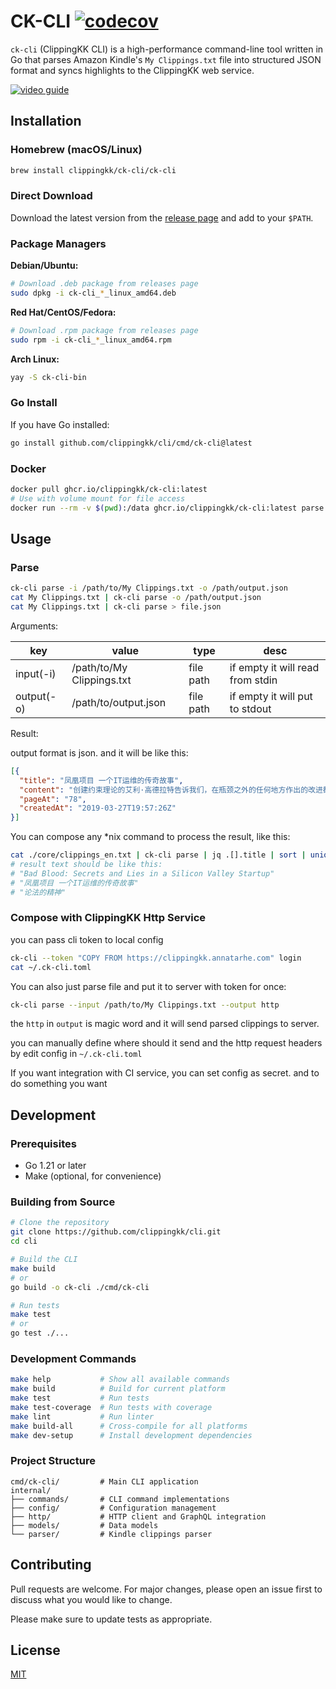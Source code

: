 # CK-CLI [![codecov](https://codecov.io/gh/clippingkk/cli/branch/master/graph/badge.svg?token=68N24T6T9P)](https://codecov.io/gh/clippingkk/cli)

`ck-cli` (ClippingKK CLI) is a high-performance command-line tool written in Go that parses Amazon Kindle's `My Clippings.txt` file into structured JSON format and syncs highlights to the ClippingKK web service.

[![video guide](http://img.youtube.com/vi/y4pgU9zIpxA/0.jpg)](http://www.youtube.com/watch?v=y4pgU9zIpxA "ClippingKK 命令行工具上传使用")

## Installation

### Homebrew (macOS/Linux)
```bash
brew install clippingkk/ck-cli/ck-cli
```

### Direct Download
Download the latest version from the [release page](https://github.com/clippingkk/cli/releases) and add to your `$PATH`.

### Package Managers

**Debian/Ubuntu:**
```bash
# Download .deb package from releases page
sudo dpkg -i ck-cli_*_linux_amd64.deb
```

**Red Hat/CentOS/Fedora:**
```bash
# Download .rpm package from releases page  
sudo rpm -i ck-cli_*_linux_amd64.rpm
```

**Arch Linux:**
```bash
yay -S ck-cli-bin
```

### Go Install
If you have Go installed:
```bash
go install github.com/clippingkk/cli/cmd/ck-cli@latest
```

### Docker
```bash
docker pull ghcr.io/clippingkk/ck-cli:latest
# Use with volume mount for file access
docker run --rm -v $(pwd):/data ghcr.io/clippingkk/ck-cli:latest parse --input /data/My\ Clippings.txt
```

## Usage

### Parse

```bash
ck-cli parse -i /path/to/My Clippings.txt -o /path/output.json
cat My Clippings.txt | ck-cli parse -o /path/output.json
cat My Clippings.txt | ck-cli parse > file.json
```

Arguments:

|    key |   value |   type |   desc |
| ------ | ------- | ------ | ------ |
| input(-i) | /path/to/My Clippings.txt | file path | if empty it will read from stdin |
| output(-o) | /path/to/output.json | file path | if empty it will put to stdout |

Result:

output format is json. and it will be like this:

```json
[{
  "title": "凤凰项目 一个IT运维的传奇故事",
  "content": "创建约束理论的艾利·高德拉特告诉我们，在瓶颈之外的任何地方作出的改进都是假象。难以置信，但千真万确！在瓶颈之后作出任何改进都是徒劳的，因为只能干等着瓶颈把工作传送过来。而在瓶颈之前作出的任何改进则只会导致瓶颈处堆积更多的库存",
  "pageAt": "78",
  "createdAt": "2019-03-27T19:57:26Z"
}]
```

You can compose any *nix command to process the result, like this:

```bash
cat ./core/clippings_en.txt | ck-cli parse | jq .[].title | sort | uniq
# result text should be like this:
# "Bad Blood: Secrets and Lies in a Silicon Valley Startup"
# "凤凰项目 一个IT运维的传奇故事"
# "论法的精神"
```
### Compose with ClippingKK Http Service

you can pass cli token to local config

```bash
ck-cli --token "COPY FROM https://clippingkk.annatarhe.com" login
cat ~/.ck-cli.toml
```

You can also just parse file and put it to server with token for once:

```bash
ck-cli parse --input /path/to/My Clippings.txt --output http
```

the `http` in `output` is magic word and it will send parsed clippings to server.

you can manually define where should it send and the http request headers by edit config in `~/.ck-cli.toml`

If you want integration with CI service, you can set config as secret. and to do something you want

## Development

### Prerequisites
- Go 1.21 or later
- Make (optional, for convenience)

### Building from Source
```bash
# Clone the repository
git clone https://github.com/clippingkk/cli.git
cd cli

# Build the CLI
make build
# or
go build -o ck-cli ./cmd/ck-cli

# Run tests
make test
# or  
go test ./...
```

### Development Commands
```bash
make help           # Show all available commands
make build          # Build for current platform
make test           # Run tests
make test-coverage  # Run tests with coverage
make lint           # Run linter
make build-all      # Cross-compile for all platforms
make dev-setup      # Install development dependencies
```

### Project Structure
```
cmd/ck-cli/         # Main CLI application
internal/
├── commands/       # CLI command implementations
├── config/         # Configuration management
├── http/           # HTTP client and GraphQL integration
├── models/         # Data models
└── parser/         # Kindle clippings parser
```

## Contributing

Pull requests are welcome. For major changes, please open an issue first to discuss what you would like to change.

Please make sure to update tests as appropriate.

## License
[MIT](https://choosealicense.com/licenses/mit/)
